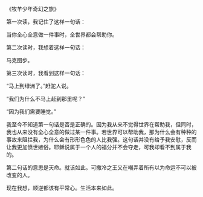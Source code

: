 《牧羊少年奇幻之旅》

第一次读，我记住了这样一句话：

当你全心全意做一件事时，全世界都会帮助你。

第二次读时，我想着这样一句话：

马克图步。

第三次读时，我看到这样一句话：

“马上到绿洲了。”赶驼人说。

 “我们为什么不马上赶到那里呢？”

“因为我们需要睡觉。”

我至今不知道第一句话是否是正确的。因为我从来不觉得世界在帮助我，但同时，我也从来没有全心全意的做过某一件事。若世界可以帮助我，那为什么会有种种的事故来阻拦我，为什么会有形形色色的人比我强。这句话并没有给予我安慰，反而让我更加愤世嫉俗。耶稣说属于一个人的福分并不会夺走，可我却看不到属于我的。

第二句话的意思是天命。就该如此。可撒冷之王又在嘲弄着所有以为命运不可以被改变的人。

现在我想，顺逆都该有平常心。生活本来如此。